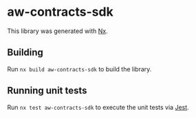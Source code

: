 # aw-contracts-sdk

This library was generated with [Nx](https://nx.dev).

## Building

Run `nx build aw-contracts-sdk` to build the library.

## Running unit tests

Run `nx test aw-contracts-sdk` to execute the unit tests via [Jest](https://jestjs.io).
